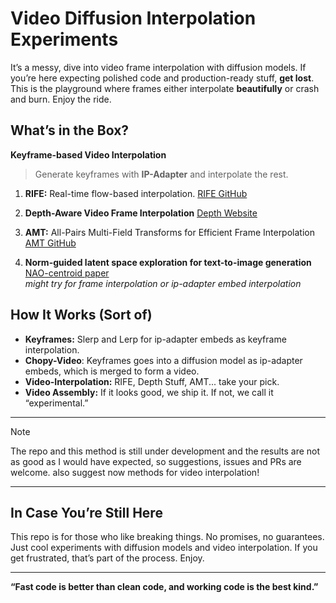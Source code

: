 # **Video Diffusion Interpolation Experiments**  

It’s a messy, dive into video frame interpolation with diffusion models. If you’re here expecting polished code and production-ready stuff, **get lost**. This is the playground where frames either interpolate **beautifully** or crash and burn. Enjoy the ride.  

## **What’s in the Box?**  
**Keyframe-based Video Interpolation**  
  > Generate keyframes with **IP-Adapter** and interpolate the rest.

1. **RIFE:** Real-time flow-based interpolation. [RIFE GitHub](https://github.com/hzwer/ECCV2022-RIFE)  

2. **Depth-Aware Video Frame Interpolation**
   [Depth Website](https://sites.google.com/view/wenbobao/dain)  

3. **AMT:** All-Pairs Multi-Field Transforms for Efficient Frame Interpolation
   [AMT GitHub](https://github.com/MCG-NKU/AMT)  

4. **Norm-guided latent space exploration for text-to-image generation**
   [NAO-centroid paper](https://arxiv.org/pdf/2306.08687) <br>
   _might try for frame interpolation or ip-adapter embed interpolation_

## **How It Works (Sort of)**  
- **Keyframes:** Slerp and Lerp for ip-adapter embeds as keyframe interpolation.
- **Chopy-Video**: Keyframes goes into a diffusion model as ip-adapter embeds, which is merged to form a video.
- **Video-Interpolation:** RIFE, Depth Stuff, AMT... take your pick.  
- **Video Assembly:** If it looks good, we ship it. If not, we call it “experimental.”

---

> [!Note]
> The repo and this method is still under development and the results are not as good as I would have expected, so suggestions, issues and PRs are welcome. also suggest now methods for video interpolation!

---

## **In Case You’re Still Here**  
This repo is for those who like breaking things. No promises, no guarantees. Just cool experiments with diffusion models and video interpolation. If you get frustrated, that’s part of the process. Enjoy.

---
**“Fast code is better than clean code, and working code is the best kind.”**  
